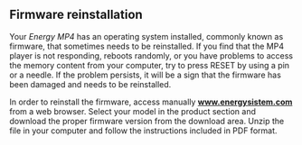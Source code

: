 ## Firmware reinstallation

Your *Energy MP4* has an operating system installed, commonly known as firmware, that sometimes needs to be reinstalled. If you find that the MP4 player is not responding, reboots randomly, or you have problems to access the memory content from your computer, try to press RESET by using a pin or a needle. If the problem persists, it will be a sign that the firmware has been damaged and needs to be reinstalled.

In order to reinstall the firmware, access manually **www.energysistem.com** from a web browser. Select your model in the product section and download the proper firmware version from the download area. Unzip the file in your computer and follow the instructions included in PDF format.
